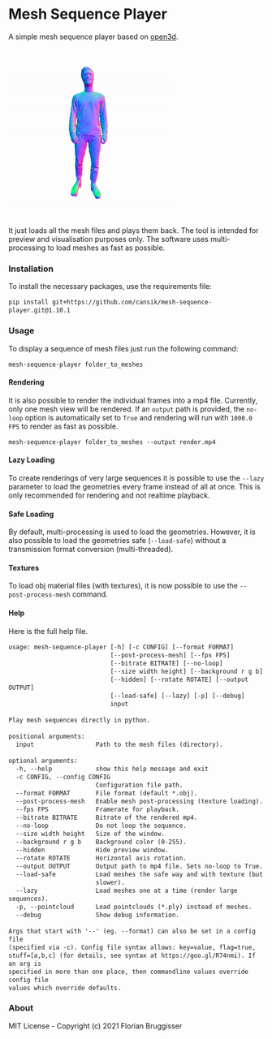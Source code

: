 # Mesh Sequence Player
A simple mesh sequence player based on [open3d](https://github.com/intel-isl/Open3D).

![person](readme/person_square.gif)

It just loads all the mesh files and plays them back. The tool is intended for preview and visualisation purposes only. The software uses multi-processing to load meshes as fast as possible.

### Installation
To install the necessary packages, use the requirements file:

```
pip install git+https://github.com/cansik/mesh-sequence-player.git@1.10.1
```

### Usage
To display a sequence of mesh files just run the following command:

```
mesh-sequence-player folder_to_meshes
```

#### Rendering
It is also possible to render the individual frames into a mp4 file. Currently, only one mesh view will be rendered. If an `output` path is provided, the `no-loop` option is automatically set to `True` and rendering will run with `1000.0 FPS` to render as fast as possible.

```
mesh-sequence-player folder_to_meshes --output render.mp4
```

#### Lazy Loading
To create renderings of very large sequences it is possible to use the `--lazy` parameter to load the geometries every frame instead of all at once. This is only recommended for rendering and not realtime playback.

#### Safe Loading
By default, multi-processing is used to load the geometries. However, it is also possible to load the geometries safe (`--load-safe`) without a transmission format conversion (multi-threaded).

#### Textures
To load obj material files (with textures), it is now possible to use the `--post-process-mesh` command.

#### Help
Here is the full help file.

```
usage: mesh-sequence-player [-h] [-c CONFIG] [--format FORMAT]
                            [--post-process-mesh] [--fps FPS]
                            [--bitrate BITRATE] [--no-loop]
                            [--size width height] [--background r g b]
                            [--hidden] [--rotate ROTATE] [--output OUTPUT]
                            [--load-safe] [--lazy] [-p] [--debug]
                            input

Play mesh sequences directly in python.

positional arguments:
  input                 Path to the mesh files (directory).

optional arguments:
  -h, --help            show this help message and exit
  -c CONFIG, --config CONFIG
                        Configuration file path.
  --format FORMAT       File format (default *.obj).
  --post-process-mesh   Enable mesh post-processing (texture loading).
  --fps FPS             Framerate for playback.
  --bitrate BITRATE     Bitrate of the rendered mp4.
  --no-loop             Do not loop the sequence.
  --size width height   Size of the window.
  --background r g b    Background color (0-255).
  --hidden              Hide preview window.
  --rotate ROTATE       Horizontal axis rotation.
  --output OUTPUT       Output path to mp4 file. Sets no-loop to True.
  --load-safe           Load meshes the safe way and with texture (but
                        slower).
  --lazy                Load meshes one at a time (render large sequences).
  -p, --pointcloud      Load pointclouds (*.ply) instead of meshes.
  --debug               Show debug information.

Args that start with '--' (eg. --format) can also be set in a config file
(specified via -c). Config file syntax allows: key=value, flag=true,
stuff=[a,b,c] (for details, see syntax at https://goo.gl/R74nmi). If an arg is
specified in more than one place, then commandline values override config file
values which override defaults.
```

### About
MIT License - Copyright (c) 2021 Florian Bruggisser
